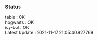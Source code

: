 ### Status


table : OK  
hogwarts : OK  
icy-bot : OK  
Latest Update : 2021-11-17 21:05:40.927769
